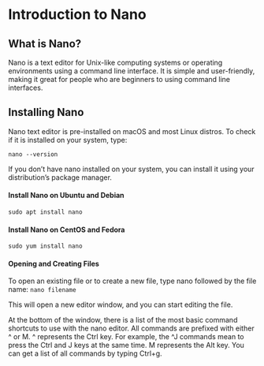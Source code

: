 # Introduction to Nano

## **What is Nano?**
Nano is a text editor for Unix-like computing systems or operating environments using a command line interface. It is simple and user-friendly, making it great for people who are beginners to using command line interfaces.

## **Installing Nano**
Nano text editor is pre-installed on macOS and most Linux distros. To check if it is installed on your system, type:

```nano --version```

If you don’t have nano installed on your system, you can install it using your distribution’s package manager.

#### Install Nano on Ubuntu and Debian
```sudo apt install nano```

#### Install Nano on CentOS and Fedora
```sudo yum install nano```

#### Opening and Creating Files
To open an existing file or to create a new file, type nano followed by the file name:
```nano filename```

This will open a new editor window, and you can start editing the file.

At the bottom of the window, there is a list of the most basic command shortcuts to use with the nano editor. All commands are prefixed with either ^ or M. ^ represents the Ctrl key. For example, the ^J commands mean to press the Ctrl and J keys at the same time. M represents the Alt key. You can get a list of all commands by typing Ctrl+g.
